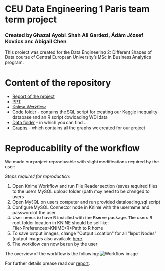 # CEU Data Engineering 1 Paris team term project
### Created by Ghazal Ayobi, Shah Ali Gardezi, Ádám József Kovács and Abigail Chen

This project was created  for the Data Engineering 2: Different Shapes of Data course of Central European University’s MSc in Business Analytics program. 

# Content of the repository
* [Report of the project](link_to_report)
* [PPT](link_to_ppt)
* [Knime Workflow](link_to_knime_workflow) 
* [Code folder](link_to_codes) - contains the SQL script for creating our Kaggle inequality database and an R script dowloading WDI data
* [Data folder](link_to_data_folder) - in which you can find ...
* [Graphs](link_to_graphs) - which contains all the graphs we created for our project

# Reproducability of the workflow
We made our project reproducable with slight modifications required by the user:

*Steps required for reproduction:*
1. Open Knime Workflow and run File Reader section (saves required files to the users MySQL upload folder (path may need to be changed to users 
2. Open MySQL on users computer and run provided dataloading.sql script
3. Configure MySQL Connector node in Knime with the username and password of the user
4. User needs to have R installed with the Rserve package. The users R root folder location in KNIME should be set like: File>Preferences>KNIME>R>Path to R home
5. To save output images, change "Output Location" for all "Input Nodes" (output images also available [here](link_to_graphs).
6. The workflow can now be run by the user

The overview of the workflow is the following:
![Workflow image](project_workflow_image)

For further details prease read our [report](link_to_report).
